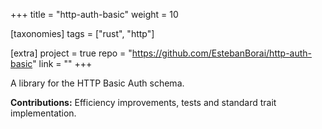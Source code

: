 +++
title = "http-auth-basic"
weight = 10

[taxonomies]
tags = ["rust", "http"]

[extra]
project = true
repo = "https://github.com/EstebanBorai/http-auth-basic"
link = ""
+++

A library for the HTTP Basic Auth schema.

**Contributions:** Efficiency improvements, tests and standard trait implementation.


<!-- more -->
<br>